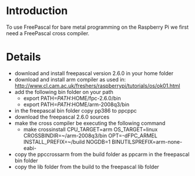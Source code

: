 # Introduction #

To use FreePascal for bare metal programming on the Raspberry Pi we first need a FreePascal cross compiler.


# Details #

  * download and install freepascal version 2.6.0 in your home folder
  * download and install arm compiler as used in: http://www.cl.cam.ac.uk/freshers/raspberrypi/tutorials/os/ok01.html
  * add the following bin folder on your path
    * export PATH=$PATH:$HOME/fpc-2.6.0/bin
    * export PATH=$PATH:$HOME/arm-2008q3/bin
  * in the freepascal bin folder copy pp386 to ppcppc
  * download the freepascal 2.6.0 sources
  * make the cross compiler be executing the following command
    * make crossinstall CPU\_TARGET=arm OS\_TARGET=linux CROSSBINDIR=~/arm-2008q3/bin OPT=-dFPC\_ARMEL INSTALL\_PREFIX=~/build NOGDB=1 BINUTILSPREFIX=arm-none-eabi-
  * copy the ppccrossarm from the build folder as ppcarm in the freepascal bin folder
  * copy the lib folder from the build to the freepascal lib folder